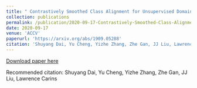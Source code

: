 ```yaml
---
title: " Contrastively Smoothed Class Alignment for Unsupervised Domain Adaptation"
collection: publications
permalink: /publication/2020-09-17-Contrastively-Smoothed-Class-Alignment-for-Unsupervised-Domain-Adaptation
date: 2020-09-17
venue: 'ACCV'
paperurl: 'https://arxiv.org/abs/1909.05288'
citation: 'Shuyang Dai, Yu Cheng, Yizhe Zhang, Zhe Gan, JJ Liu, Lawrence Carins'
---
```


[Download paper here](https://arxiv.org/abs/1909.05288)

Recommended citation: Shuyang Dai, Yu Cheng, Yizhe Zhang, Zhe Gan, JJ Liu, Lawrence Carins